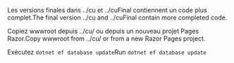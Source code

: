 <span data-ttu-id="72e16-101">Les versions finales dans ../cu et ../cuFinal contiennent un code plus complet.</span><span class="sxs-lookup"><span data-stu-id="72e16-101">The final version ../cu and ../cuFinal contain more completed code.</span></span>

<span data-ttu-id="72e16-102">Copiez wwwroot depuis ../cu/ ou depuis un nouveau projet Pages Razor.</span><span class="sxs-lookup"><span data-stu-id="72e16-102">Copy wwwroot from ../cu/ or from a new Razor Pages project.</span></span>

<span data-ttu-id="72e16-103">Exécutez `dotnet ef database update`</span><span class="sxs-lookup"><span data-stu-id="72e16-103">Run `dotnet ef database update`</span></span>
